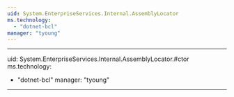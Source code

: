 ```yaml
---
uid: System.EnterpriseServices.Internal.AssemblyLocator
ms.technology: 
  - "dotnet-bcl"
manager: "tyoung"
---
```


---
uid: System.EnterpriseServices.Internal.AssemblyLocator.#ctor
ms.technology: 
  - "dotnet-bcl"
manager: "tyoung"
---
